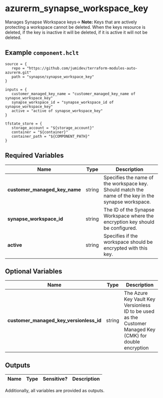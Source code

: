 # azurerm_synapse_workspace_key

Manages Synapse Workspace keys-> **Note:** Keys that are actively protecting a workspace cannot be deleted. When the keys resource is deleted, if the key is inactive it will be deleted, if it is active it will not be deleted.

## Example `component.hclt`

```hcl
source = {
   repo = "https://github.com/jumidev/terraform-modules-auto-azurerm.git" 
   path = "synapse/synapse_workspace_key" 
}

inputs = {
   customer_managed_key_name = "customer_managed_key_name of synapse_workspace_key" 
   synapse_workspace_id = "synapse_workspace_id of synapse_workspace_key" 
   active = "active of synapse_workspace_key" 
}

tfstate_store = {
   storage_account = "${storage_account}" 
   container = "${container}" 
   container_path = "${COMPONENT_PATH}" 
}

```

## Required Variables

| Name | Type |  Description |
| ---- | --------- |  ----------- |
| **customer_managed_key_name** | string |  Specifies the name of the workspace key. Should match the name of the key in the synapse workspace. | 
| **synapse_workspace_id** | string |  The ID of the Synapse Workspace where the encryption key should be configured. | 
| **active** | string |  Specifies if the workspace should be encrypted with this key. | 

## Optional Variables

| Name | Type |  Description |
| ---- | --------- |  ----------- |
| **customer_managed_key_versionless_id** | string |  The Azure Key Vault Key Versionless ID to be used as the Customer Managed Key (CMK) for double encryption | 



## Outputs

| Name | Type | Sensitive? | Description |
| ---- | ---- | --------- | --------- |

Additionally, all variables are provided as outputs.
